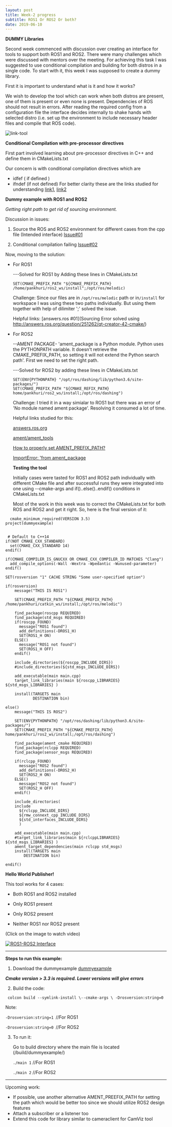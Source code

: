 ```yaml
---
layout: post
title: Week-2 progress
subtitle: ROS1 Or ROS2 Or both?
date: 2019-06-10
---
```

**DUMMY Libraries**

Second week commenced with discussion over creating an interface for tools to support both ROS1 and ROS2. There were many challenges which were discussed with mentors over the meeting. For achieving this task I was suggested to use conditional compilation and building for both distros in a single code. To start with it, this week I was supposed to create a dummy library.

First it is important to understand what is it and how it works?
 
We wish to develop the tool which can work when both distros are present, one of them is present or even none is present. Dependencies of ROS should not result in errors. After reading the required config from a configuration file the interface decides internally to shake hands with selected distro (i.e. set up the environment to include necessary header files and compile that ROS code).

 
![link-tool](../img/ROS1-ROS2.png)

**Conditional Compilation with pre-processor directives**

First part involved learning about pre-processor directives in C++ and define them in CMakeLists.txt

Our concern is with conditional compilation directives which are
* idfef ( if defined )
* ifndef (if not defined)
For better clarity these are the links studied for understanding [link1](https://www.geeksforgeeks.org/cc-preprocessors/), [link2](https://docs.microsoft.com/en-us/cpp/preprocessor/hash-ifdef-and-hash-ifndef-directives-c-cpp?view=vs-2019)

**Dummy example with ROS1 and ROS2**

*Getting right path to get rid of sourcing environment.*

Discussion in issues:

1. Source the ROS and ROS2 environment for different cases from the cpp file (Intended interface) [Issue#01](https://github.com/TheRoboticsClub/colab-gsoc2019-Pankhuri_Vanjani/issues/1)

2. Conditional compilation failing [Issue#02](https://github.com/TheRoboticsClub/colab-gsoc2019-Pankhuri_Vanjani/issues/2)

Now, moving to the solution:

* For ROS1

     ---Solved for ROS1 by Adding these lines in CMakeLists.txt 
              
    ```                        
    SET(CMAKE_PREFIX_PATH "${CMAKE_PREFIX_PATH} /home/pankhuri/ros2_ws/install";/opt/ros/melodic)
    ```
    Challenge: Since our files are in ```/opt/ros/melodic``` path or in```/install``` for workspace I was using these two paths individually. But using them together with help of dilimiter ';' solved the issue. 
    
    Helpful links: [answers.ros #01](Sourcing Error solved using http://answers.ros.org/question/251262/qt-creator-42-cmake/)
    
* For ROS2   
    
    --AMENT PACKAGE- 'ament_package is a Python module. Python uses the PYTHONPATH variable. It doesn't retrieve the CMAKE_PREFIX_PATH, so setting it will not extend the Python search path'. First we need to set the right path.
   
    
    ---Solved for ROS2 by adding these lines in CMakeLists.txt 
    
    ```
    SET(ENV{PYTHONPATH} "/opt/ros/dashing/lib/python3.6/site-packages/")
    SET(CMAKE_PREFIX_PATH "${CMAKE_REFIX_PATH} home/pankhuri/ros2_ws/install;/opt/ros/dashing")
    
    ```
    Challenge: I tried it in a way simialar to ROS1 but there was an error of 'No module named ament package'. Resolving it consumed a lot of time.
    
     Helpful links studied for this:
     
     [answers.ros.org](http://answers.ros.org/question/325087/modulenotfounderror-no-module-named-ament_package/)
     
     [ament/ament_tools](https://github.com/ament/ament_tools/issues/76)
     
     [How to properly set AMENT_PREFIX_PATH?](http://answers.ros.org/question/318205/how-to-properly-set-ament_prefix_path/)
    
     [ImportError: 'from ament_package](https://github.com/ament/ament_package/issues/5)
    
    
  **Testing the tool**
  
  Initially cases were tasted for ROS1 and ROS2 path individually with different CMake file and after successful runs they were integrated into one using --cmake-args and if()..else()..endif() conditions in CMakeLists.txt
  
  Most of the work in this week was to correct the CMakeLists.txt for both ROS and ROS2 and get it right.  So, here is the final version of it:
  
```  
  cmake_minimum_required(VERSION 3.5)
project(dummyexample)


 # Default to C++14
if(NOT CMAKE_CXX_STANDARD)
  set(CMAKE_CXX_STANDARD 14)
endif()

if(CMAKE_COMPILER_IS_GNUCXX OR CMAKE_CXX_COMPILER_ID MATCHES "Clang")
  add_compile_options(-Wall -Wextra -Wpedantic -Wunused-parameter)
endif()

SET(rosversion "1" CACHE STRING "Some user-specified option") 
   
if(rosversion) 
    message("THIS IS ROS1")

    SET(CMAKE_PREFIX_PATH "${CMAKE_PREFIX_PATH} /home/pankhuri/catkin_ws/install;/opt/ros/melodic")

    find_package(roscpp REQUIRED)
    find_package(std_msgs REQUIRED)
    if(roscpp_FOUND) 
      message("ROS1 found")
      add_definitions(-DROS1_H) 
      SET(ROS1_H ON) 
    ELSE()
      message("ROS1 not found")
      SET(ROS1_H OFF) 
    endif()

    include_directories(${roscpp_INCLUDE_DIRS})
    #include_directories(${std_msgs_INCLUDE_DIRS})

    add_executable(main main.cpp)
    target_link_libraries(main ${roscpp_LIBRARIES} ${std_msgs_LIBRARIES} )

    install(TARGETS main
            DESTINATION bin)

else()
    message("THIS IS ROS2")

    SET(ENV{PYTHONPATH} "/opt/ros/dashing/lib/python3.6/site-packages/")
    SET(CMAKE_PREFIX_PATH "${CMAKE_PREFIX_PATH} home/pankhuri/ros2_ws/install;/opt/ros/dashing")

    find_package(ament_cmake REQUIRED)
    find_package(rclcpp REQUIRED)
    find_package(sensor_msgs REQUIRED)

    if(rclcpp_FOUND) 
      message("ROS2 found")
      add_definitions(-DROS2_H) 
      SET(ROS2_H ON) 
    ELSE()
      message("ROS2 not found")
      SET(ROS2_H OFF) 
    endif()
 
    include_directories(
    include
      ${rclcpp_INCLUDE_DIRS}
      ${rmw_connext_cpp_INCLUDE_DIRS}
      ${std_interfaces_INCLUDE_DIRS}
      )

    add_executable(main main.cpp)
    #target_link_libraries(main ${rclcppLIBRARIES} ${std_msgs_LIBRARIES} )
    ament_target_dependencies(main rclcpp std_msgs)
    install(TARGETS main
        DESTINATION bin)

endif()
```
  
  **Hello World Publisher!**
  
  This tool works for 4 cases:
  
  * Both ROS1 and ROS2 installed
  
  * Only ROS1 present
  
  * Only ROS2 present
  
  * Neither ROS1 nor ROS2 present
  
  (Click on the image to watch video)
 
 [![ROS1-ROS2 Interface](http://img.youtube.com/vi/ziAgkfG3tBc/0.jpg)](http://www.youtube.com/watch?v=ziAgkfG3tBc "Interface")
 

*******************************************************************************************************
**Steps to run this example:**

1. Download the dummyexample [dummyexample](https://github.com/TheRoboticsClub/colab-gsoc2019-Pankhuri_Vanjani/tree/master/dummyexample)

***Cmake version > 3.3 is required. Lower versions will give errors***

2. Build the code:

  ```  colcon build --symlink-install \--cmake-args \ -Drosversion:string=0  ```
  
 Note: 
 
 ```-Drosversion:string=1 ```//For ROS1
 
 ```-Drosversion:string=0 ```//For ROS2
 
3. To run it:
    
    Go to build directory where the main file is located (/build/dummyexample/)
    
    ```./main 1``` //For ROS1
    
    ```./main 2``` //For ROS2

*********************************************************************************************************
       
Upcoming work:

* If possible, use another alternative AMENT_PREEFIX_PATH for setting the path which would be better too since we should utilize ROS2 design features
* Attach a subscriber or a listener too
* Extend this code for library similar to cameraclient for CamViz tool




  
  

  

